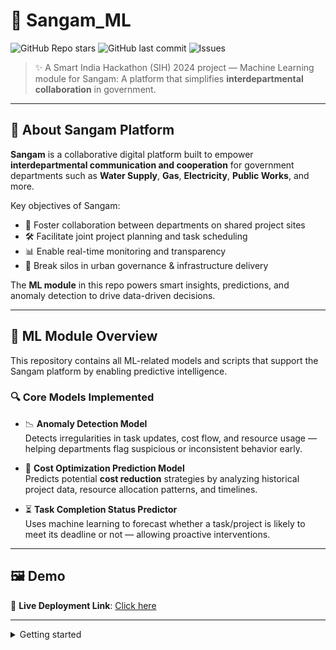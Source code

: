 # 🌉 Sangam_ML

![GitHub Repo stars](https://img.shields.io/github/stars/anjaliy11/Sangam_ML?style=social)
![GitHub last commit](https://img.shields.io/github/last-commit/anjaliy11/Sangam_ML)
![Issues](https://img.shields.io/github/issues/anjaliy11/Sangam_ML)


> ✨ A Smart India Hackathon (SIH) 2024 project — Machine Learning module for Sangam: A platform that simplifies **interdepartmental collaboration** in government.

---

## 🧠 About Sangam Platform

**Sangam** is a collaborative digital platform built to empower **interdepartmental communication and cooperation** for government departments such as **Water Supply**, **Gas**, **Electricity**, **Public Works**, and more.

Key objectives of Sangam:

- 👥 Foster collaboration between departments on shared project sites
- 🛠️ Facilitate joint project planning and task scheduling
- 📊 Enable real-time monitoring and transparency
- 🤝 Break silos in urban governance & infrastructure delivery

The **ML module** in this repo powers smart insights, predictions, and anomaly detection to drive data-driven decisions.

---

## 🧠 ML Module Overview

This repository contains all ML-related models and scripts that support the Sangam platform by enabling predictive intelligence.

### 🔍 Core Models Implemented

- 📉 **Anomaly Detection Model**  
  Detects irregularities in task updates, cost flow, and resource usage — helping departments flag suspicious or inconsistent behavior early.

- 💸 **Cost Optimization Prediction Model**  
  Predicts potential **cost reduction** strategies by analyzing historical project data, resource allocation patterns, and timelines.

- ⏳ **Task Completion Status Predictor**  
  Uses machine learning to forecast whether a task/project is likely to meet its deadline or not — allowing proactive interventions.

---

## 🖼️ Demo

🔗 **Live Deployment Link**: [Click here](https://sangam-frontend-two.vercel.app/) <!-- Replace with actual URL -->

---

<details>
<summary>Getting started</summary>

```bash
## 🔧 Installation

git clone https://github.com/anjaliy11/Sangam_ML.git
cd Sangam_ML
python -m venv venv
source venv/bin/activate  # On Windows: venv\Scripts\activate
pip install -r requirements.txt

